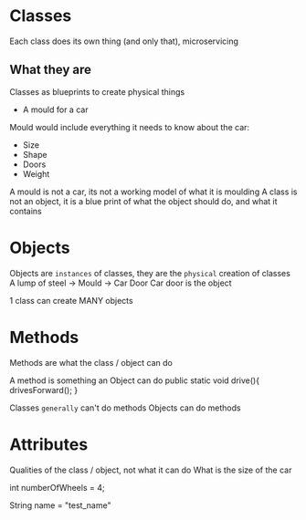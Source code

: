 # Classes

Each class does its own thing (and only that), microservicing

## What they are

Classes as blueprints to create physical things
- A mould for a car

Mould would include everything it needs to know about the car:
- Size
- Shape
- Doors
- Weight 

A mould is not a car, its not a working model of what it is moulding 
A class is not an object, it is a blue print of what the object should do, and what it contains

# Objects

Objects are `instances` of classes, they are the `physical` creation of classes
A lump of steel -> Mould -> Car Door 
Car door is the object 

1 class can create MANY objects 

# Methods

Methods are what the class / object can do

A method is something an Object can do
public static void drive(){
    drivesForward();
}

Classes `generally` can't do methods
Objects can do methods 

# Attributes

Qualities of the class / object, not what it can do
What is the size of the car

int numberOfWheels = 4;

String name = "test_name"